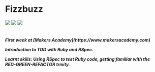 Fizzbuzz
========
<div>
<img src = https://img.shields.io/badge/%20-GitHub-orange.svg>
<img src = https://img.shields.io/badge/%20-Ruby-blue.svg>
<img src = https://img.shields.io/badge/%20-RSpec-red.svg>
</div>
<br>

<h5> First week at [Makers Academy](https://www.makersacademy.com) 

Introduction to TDD with Ruby and RSpec.

Learnt skills: Using RSpec to test Ruby code, getting familiar with the RED-GREEN-REFACTOR trinity.
